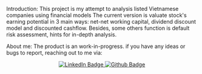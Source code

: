 Introduction:
This project is my attempt to analysis listed Vietnamese companies using financial models
The current version is valuate stock's earning potential in 3 main ways:
net-net working capital,
dividend discount model
and discounted cashflow.
Besides, some others function is default risk assessment, hints for in-depth analysis.

About me:
The product is an work-in-progress.
if you have any ideas or bugs to report, reaching out to me via:

<div id="badges" align="center">
  <a href="https://www.linkedin.com/in/dang-khoa-vo">
    <img src="https://img.shields.io/badge/LinkedIn-blue?style=for-the-badge&logo=linkedin&logoColor=white" alt="LinkedIn Badge"/>
  </a>
  </a>
    <a href="https://github.com/khoavo-dan/">
    <img src="https://img.shields.io/badge/GitHub-100000?style=for-the-badge&logo=github&logoColor=white" alt="Github Badge"/>
  </a>
</div>
